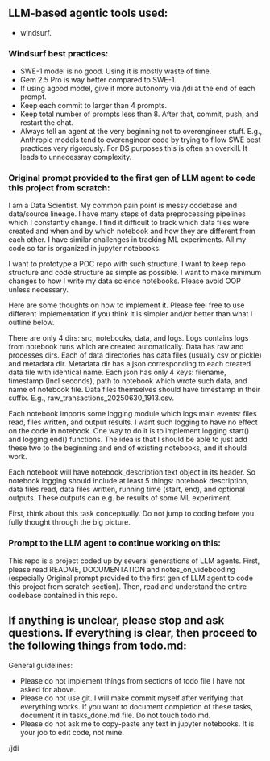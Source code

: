 ## LLM-based agentic tools used:

- windsurf.


### Windsurf best practices:

- SWE-1 model is no good. Using it is mostly waste of time.
- Gem 2.5 Pro is way better compared to SWE-1.
- If using agood model, give it more autonomy via /jdi at the end of each prompt.
- Keep each commit to larger than 4 prompts.
- Keep total number of prompts less than 8. After that, commit, push, and restart the chat.
- Always tell an agent at the very beginning not to overengineer stuff. E.g., Anthropic models tend to overengineer code by trying to fllow SWE best practices very rigorously. For DS purposes this is often an overkill. It leads to unnecessray complexity.



### Original prompt provided to the first gen of LLM agent to code this project from scratch:

I am a Data Scientist. My common pain point is messy codebase and data/source lineage. I have many steps of data preprocessing pipelines which I constantly change. I find it difficult to track which data files were created and when and by which notebook and how they are different from each other. I have similar challenges in tracking ML experiments. All my code so far is organized in jupyter notebooks.

I want to prototype a POC repo with such structure. I want to keep repo structure and code structure as simple as possible. I want to make minimum changes to how I write my data science notebooks. Please avoid OOP unless necessary.

Here are some thoughts on how to implement it. Please feel free to use different implementation if you think it is simpler and/or better than what I outline below.

There are only 4 dirs: src, notebooks, data, and logs. Logs contains logs from notebook runs which are created automatically. Data has raw and processes dirs. Each of data directories has data files (usually csv or pickle) and metadata dir. Metadata dir has a json corresponding to each created data file with identical name. Each json has only 4 keys: filename, timestamp (Incl seconds), path to notebook which wrote such data, and name of notebook file. Data files themselves should have timestamp in their suffix. E.g., raw_transactions_20250630_1913.csv.

Each notebook imports some logging module which logs main events: files read, files written, and output results. I want such logging to have no effect on the code in notebook. One way to do it is to implement logging start() and logging end() functions. The idea is that I should be able to just add these two to the beginning and end of existing notebooks, and it should work.

Each notebook will have notebook_description text object in its header. So notebook logging should include at least 5 things: notebook description, data files read, data files written, running time (start, end), and optional outputs. These outputs can e.g. be results of some ML experiment.

First, think about this task conceptually. Do not jump to coding before you fully thought through the big picture.


### Prompt to the LLM agent to continue working on this:

This repo is a project coded up by several generations of LLM agents. First, please read README, DOCUMENTATION and notes_on_videbcoding (especially Original prompt provided to the first gen of LLM agent to code this project from scratch section). Then, read and understand the entire codebase contained in this repo. 

If anything is unclear, please stop and ask questions. If everything is clear, then proceed to the following things from todo.md:
- 

General guidelines:
- Please do not implement things from sections of todo file I have not asked for above.
- Please do not use git. I will make commit myself after verifying that everything works.
If you want to document completion of these tasks, document it in tasks_done.md file. Do not touch todo.md. 
- Please do not ask me to copy-paste any text in jupyter notebooks. It is your job to edit code, not mine.


/jdi